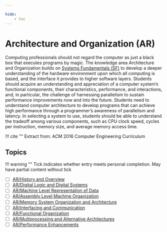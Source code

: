 ```yaml
---

hide:
    - toc
---
```

# Architecture and Organization (AR)

Computing professionals should not regard the computer as just a black box that executes programs by magic. The knowledge area Architecture and Organization builds on [Systems Fundamentals (SF)](/Bodies-of-Knowledge/System-Fundamentals) to develop a deeper understanding of the hardware environment upon which all computing is based, and the interface it provides to higher software layers. Students should acquire an understanding and appreciation of a computer system’s functional components, their characteristics, performance, and interactions, and, in particular, the challenge of harnessing parallelism to sustain performance improvements now and into the future. Students need to understand computer architecture to develop programs that can achieve high performance through a programmer’s awareness of parallelism and latency. In selecting a system to use, students should be able to understand the tradeoff among various components, such as CPU clock speed, cycles per instruction, memory size, and average memory access time.

!!! cite ""
    Extract from: ACM 2016 Computer Engineering Curriculum

## Topics

!!! warning ""
    Tick indicates whether entry meets personal completion. May have partial content without tick

- [ ] [AR/History and Overview](01_History-Overview.md)
- [ ] [AR/Digital Logic and Digital Systems](02_Digital-Logic-Digital-Systems.md)
- [ ] [AR/Machine Level Representation of Data](03_Representation-Data.md)
- [ ] [AR/Assembly Level Machine Organization](04_Assembly-Level-Machine-Organization.md)
- [ ] [AR/Memory System Organization and Architecture](05_Memory-System-Organization-Architecture.md)
- [ ] [AR/Interfacing and Communication](06_Interfacing-Communication.md)
- [ ] [AR/Functional Organization](07_Functional-Organization.md)
- [ ] [AR/Multiprocessing and Alternative Architectures](08_Multiprocessing-Alternative-Architectures.md)
- [ ] [AR/Performance Enhancements](09_Performance-Enhancements.md)